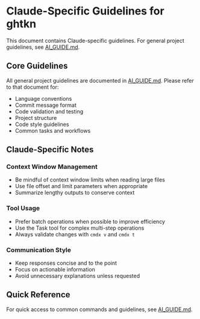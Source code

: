 # Claude-Specific Guidelines for ghtkn

This document contains Claude-specific guidelines. For general project guidelines, see [AI_GUIDE.md](AI_GUIDE.md).

## Core Guidelines

All general project guidelines are documented in [AI_GUIDE.md](AI_GUIDE.md). Please refer to that document for:
- Language conventions
- Commit message format
- Code validation and testing
- Project structure
- Code style guidelines
- Common tasks and workflows

## Claude-Specific Notes

### Context Window Management

- Be mindful of context window limits when reading large files
- Use file offset and limit parameters when appropriate
- Summarize lengthy outputs to conserve context

### Tool Usage

- Prefer batch operations when possible to improve efficiency
- Use the Task tool for complex multi-step operations
- Always validate changes with `cmdx v` and `cmdx t`

### Communication Style

- Keep responses concise and to the point
- Focus on actionable information
- Avoid unnecessary explanations unless requested

## Quick Reference

For quick access to common commands and guidelines, see [AI_GUIDE.md](AI_GUIDE.md#important-commands).

